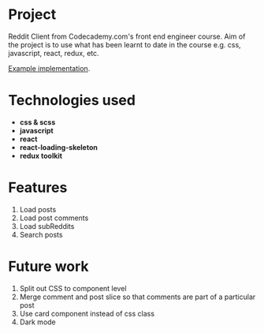 # Project

Reddit Client from Codecademy.com's front end engineer course. Aim of the project is to use what has been learnt to date in the course e.g. css, javascript, react, redux, etc.

[Example implementation](https://reddit-client.netlify.app/).

# Technologies used

- **css & scss**
- **javascript**
- **react**
- **react-loading-skeleton**
- **redux toolkit**

# Features

1. Load posts
2. Load post comments
3. Load subReddits
4. Search posts

# Future work

1. Split out CSS to component level
2. Merge comment and post slice so that comments are part of a particular post
3. Use card component instead of css class
4. Dark mode
